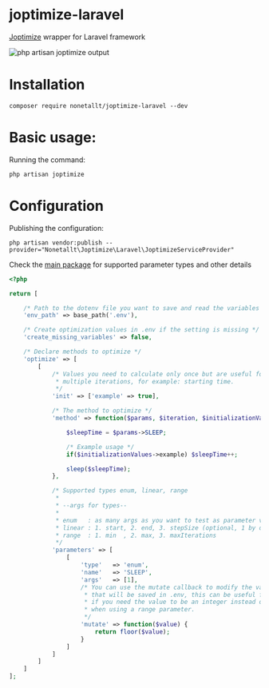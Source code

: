 # joptimize-laravel
[Joptimize](https://github.com/nonetallt/joptimize) wrapper for Laravel framework

![php artisan joptimize output](https://i.imgur.com/4UFYcO9.png)

# Installation
```
composer require nonetallt/joptimize-laravel --dev
```

# Basic usage:

Running the command:
```
php artisan joptimize
```

# Configuration

Publishing the configuration:
```
php artisan vendor:publish --provider="Nonetallt\Joptimize\Laravel\JoptimizeServiceProvider"
```

Check the [main package](https://github.com/nonetallt/joptimize) for supported parameter types and other details
```php
<?php

return [

    /* Path to the dotenv file you want to save and read the variables from */
    'env_path' => base_path('.env'),

    /* Create optimization values in .env if the setting is missing */
    'create_missing_variables' => false,

    /* Declare methods to optimize */
    'optimize' => [
        [
            /* Values you need to calculate only once but are useful for
             * multiple iterations, for example: starting time.
             */
            'init' => ['example' => true],

            /* The method to optimize */
            'method' => function($params, $iteration, $initializationValues) {

                $sleepTime = $params->SLEEP;

                /* Example usage */ 
                if($initializationValues->example) $sleepTime++;

                sleep($sleepTime);
            },

            /* Supported types enum, linear, range 
             *
             * --args for types--
             *
             * enum   : as many args as you want to test as parameter value
             * linear : 1. start, 2. end, 3. stepSize (optional, 1 by default)
             * range  : 1. min  , 2. max, 3. maxIterations
             */
            'parameters' => [
                [
                    'type'   => 'enum',
                    'name'   => 'SLEEP',
                    'args'   => [1],
                    /* You can use the mutate callback to modify the value
                     * that will be saved in .env, this can be useful for example
                     * if you need the value to be an integer instead of float
                     * when using a range parameter.
                     */
                    'mutate' => function($value) {
                        return floor($value);
                    }
                ]
            ]
        ]
    ]
];
```
